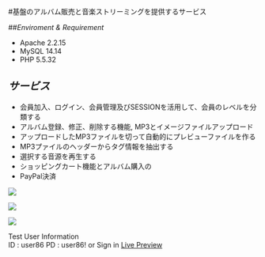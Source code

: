 #基盤のアルバム販売と音楽ストリーミングを提供するサービス

##*Enviroment & Requirement*
 * Apache 2.2.15
 * MySQL 14.14
 * PHP 5.5.32  

## *サービス*  
 * 会員加入、ログイン、会員管理及びSESSIONを活用して、会員のレベルを分類する
 * アルバム登録、修正、削除する機能, MP3とイメージファイルアップロード
 * アップロードしたMP3ファイルを切って自動的にプレビューファイルを作る
 * MP3プァイルのヘッダーからタグ情報を抽出する
 * 選択する音源を再生する
 * ショッピングカート機能とアルバム購入の
 * PayPal決済

![](http://portfolio.jongyoonb.space/jp/wp-content/uploads/sites/2/2016/09/s2.png)

![](http://portfolio.jongyoonb.space/jp/wp-content/uploads/sites/2/2016/09/s1.png)

![](http://portfolio.jongyoonb.space/jp/wp-content/uploads/sites/2/2016/09/s3.png)

Test User Information  
ID : user86 PD : user86! or Sign in
<a href="https://jycom.asuscomm.com:6684" target="_blank">Live Preview</a>

